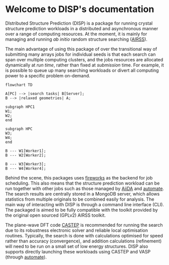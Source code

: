 # Welcome to DISP's documentation

DIstributed Structure Prediction (DISP) is a package for running crystal
structure prediction workloads in a distributed and asynchronous manner
over a range of computing resources. At the moment, it is mainly for
managing and running *ab initio* random structure searching
([AIRSS](https://www.mtg.msm.cam.ac.uk/Codes/AIRSS)).

The main advantage of using this package of over the transitional way of
submitting many arrays jobs for individual seeds is that each search can
span over multiple computing clusters, and the jobs resources are
allocated dynamically at *run time*, rather than fixed at *submission*
time. For example, it is possible to queue up many searching workloads
or divert all computing power to a specific problem on-demand.

```mermaid
flowchart TD

A[PC] --> |search tasks| B[Server];
B --> |relaxed geometries| A;

subgraph HPC1
W1;
W2;
end

subgraph HPC
W3;
W4;
end

B --- W1[Worker1];
B --- W2[Worker2];

B --- W3[Worker3];
B --- W4[Worker4];

```

Behind the scene, this packages uses
[fireworks](https://materialsproject.github.io/fireworks/) as the
backend for job scheduling. This also means that the structure
prediction workload can be run together with other jobs such as those
managed by [AiiDA](https://www.aiida.net/) and
[automate](https://atomate.org/). The search results are centrally
stored in a MongoDB server, which allows statistics from multiple
originals to be combined easily for analysis. The main way of
interacting with DISP is through a command line interface (CLI). The
packaged is aimed to be fully compatible with the toolkit provided by
the original open sourced (GPLv2) AIRSS toolkit.

The plane-wave DFT code [CASTEP](https://castep.org) is recommended for
running the search due to its robustness electronic solver and reliable
local optimisation routines. Typically, the search is done with
calculations optimised for speed rather than accuracy (convergence), and
addition calculations (refinement) will need to be run on a small set of
low energy structures. DISP also supports directly launching these
workloads using CASTEP and VASP (through [automate]()).
